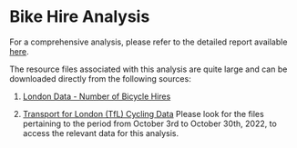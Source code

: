 # Bike Hire Analysis

For a comprehensive analysis, please refer to the detailed report available [here](https://colab.research.google.com/drive/1RFWnCCc2JGCvhLwSY0HI70TOAOlwhQeV?usp=sharing).

The resource files associated with this analysis are quite large and can be downloaded directly from the following sources:

1. [London Data - Number of Bicycle Hires](https://data.london.gov.uk/dataset/number-bicycle-hires)

2. [Transport for London (TfL) Cycling Data](https://cycling.data.tfl.gov.uk/) Please look for the files pertaining to the period from October 3rd to October 30th, 2022, to access the relevant data for this analysis.
